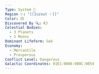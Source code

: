 ```yaml
---
Type: System 🔆
Region ✨: "[[Iuzout ✨]]"
Color: 🟨
Discovered By 🔍: RJ
Celestial Bodies:
  - 3 Planets
  - 2 Moons
Dominant Lifeform: Gek
Economy:
  - Mercantile
  - Prosperous
Conflict Level: Dangerous
Galactic Coordinates: 01E1:0086:0B0C:0054
---
```

